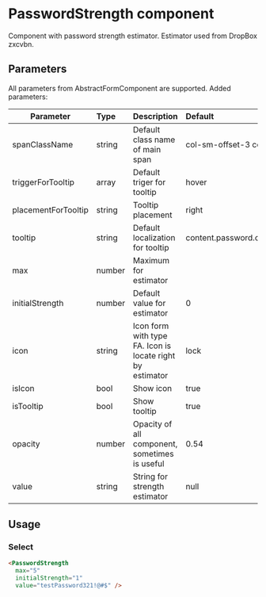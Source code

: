 # PasswordStrength component

Component with password strength estimator. Estimator used from DropBox zxcvbn.

## Parameters

All parameters from AbstractFormComponent are supported. Added parameters:

| Parameter | Type | Description | Default  |
| --- | :--- | :--- | :--- |
| spanClassName | string | Default class name of main span | col-sm-offset-3 col-sm-8  |
| triggerForTooltip  | array   | Default triger for tooltip  | hover |
| placementForTooltip | string   | Tooltip placement | right |
| tooltip | string  | Default localization for tooltip | content.password.change.passwordChangeTooltip |
| max  | number   | Maximum for estimator  |  |
| initialStrength  | number   | Default value for estimator | 0 |
| icon | string   | Icon form with type FA. Icon is locate right by estimator | lock |
| isIcon | bool   | Show icon | true |
| isTooltip | bool   | Show tooltip | true |
| opacity | number   | Opacity of all component, sometimes is useful | 0.54 |
| value | string   | String for strength estimator | null |

## Usage
### Select
```html
<PasswordStrength
  max="5"
  initialStrength="1"
  value="testPassword321!@#$" />

```
